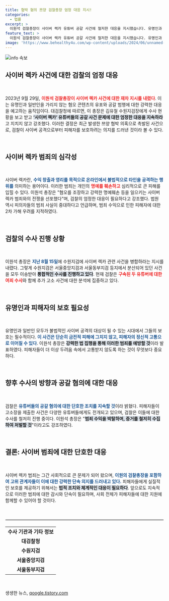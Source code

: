 ```yaml
---
title: 협박 혐의 쯔양 검찰총장 엄정 대응 지시!
categories:
  - 법률
excerpt: >
  이원석 검찰총장이 사이버 렉카 유튜버 공갈 사건에 철저한 대응을 지시했습니다. 유명인과 일반인 가리지 않고 발생하는 명예훼손 범죄를 엄정히 수사하고 범죄 수익을 박탈할 방침입니다!
feature_text: >
  이원석 검찰총장이 사이버 렉카 유튜버 공갈 사건에 철저한 대응을 지시했습니다. 유명인과 일반인 가리지 않고 발생하는 명예훼손 범죄를 엄정히 수사하고 범죄 수익을 박탈할 방침입니다!
image: 'https://www.behealthy4u.com/wp-content/uploads/2024/06/unnamed-file.png'
---
```


<p><img src="https://www.behealthy4u.com/wp-content/uploads/2024/06/unnamed-file.png" alt="info 속보" /></p>

<h2 data-ke-size="size26">사이버 렉카 사건에 대한 검찰의 엄정 대응</h2>

<p data-ke-size="size16">&nbsp;</p>

<p data-ke-size="size16">2023년 9월 29일, <b><span style="color: #ee2323;">이원석 검찰총장이 사이버 렉카 사건에 대한 재차 지시를 내렸다</span></b>. 이는 유명인과 일반인을 가리지 않는 혐오 콘텐츠의 유포와 공갈 범행에 대한 강력한 대응을 예고하는 움직임이다. 대검찰청에 따르면, 이 총장은 김유철 수원지검장에게 수사 현황을 보고 받고 <b><span style="background-color: #21538527;">‘사이버 렉카’ 유튜버들의 공갈 사건 문제에 대한 엄정한 대응을 지속하라</span></b>고 지치지 않고 강조했다. 이러한 결정은 최근 발생한 쯔양 협박 의혹으로 촉발된 사건으로, 검찰이 사이버 공격으로부터 피해자를 보호하려는 의지를 드러낸 것이라 볼 수 있다.</p>

<p data-ke-size="size16">&nbsp;</p>

<h2 data-ke-size="size26">사이버 렉카 범죄의 심각성</h2>

<p data-ke-size="size16">&nbsp;</p>

<p data-ke-size="size16">사이버 렉카란, <b><span style="color: #1a5490;">수익 창출과 영리를 목적으로 온라인에서 불법적으로 타인을 공격하는 행위를</span></b> 의미하는 용어이다. 이러한 범죄는 개인의 <b><span style="color: #ee2323;">명예를 훼손하고</span></b> 심리적으로 큰 피해를 입힐 수 있다. 이원석 총장은 "혐오를 조장하고 강력한 명예훼손 등을 일으키는 사이버 렉카 범죄와의 전쟁을 선포했다"며, 검찰의 엄정한 대응이 필요하다고 강조했다. 법원 역시 피의자들의 범죄 사실이 중대하다고 언급하며, 범죄 수익으로 인한 피해자에 대한 2차 가해 우려를 지적하였다.</p>

<p data-ke-size="size16">&nbsp;</p>

<h2 data-ke-size="size26">검찰의 수사 진행 상황</h2>

<p data-ke-size="size16">&nbsp;</p>

<p data-ke-size="size16">이원석 총장은 <b><span style="color: #1a5490;">지난 8월 15일</span></b>에 수원지검에 사이버 렉카 관련 사건을 병합하라는 지시를 내렸다. 그렇게 수원지검은 서울중앙지검과 서울동부지검 등지에서 분산되어 있던 사건을 모두 이송받아 <b><span style="background-color: #21538527;">통합적인 수사를 진행하고 있다</span></b>. 현재 검찰은 <b><span style="color: #ee2323;">구속된 두 유튜버에 대한 여죄 수사</span></b>와 함께 추가 고소 사건에 대한 분석에 집중하고 있다.</p>

<p data-ke-size="size16">&nbsp;</p>

<h2 data-ke-size="size26">유명인과 피해자의 보호 필요성</h2>

<p data-ke-size="size16">&nbsp;</p>

<p data-ke-size="size16">유명인과 일반인 모두가 불법적인 사이버 공격의 대상이 될 수 있는 시대에서 그들의 보호는 필수적이다. <b><span style="color: #1a5490;">이 사건은 단순히 금전적 피해에 그치지 않고, 피해자의 정신적 고통으로 이어질 수 있다</span></b>. 이원석 총장은 <b><span style="background-color: #21538527;">강력한 법 집행을 통해 이러한 범죄를 예방할 것</span></b>이라 발표하였다. 피해자들이 더 이상 두려움 속에서 고통받지 않도록 하는 것이 무엇보다 중요하다.</p>

<p data-ke-size="size16">&nbsp;</p>

<h2 data-ke-size="size26">향후 수사의 방향과 공갈 혐의에 대한 대응</h2>

<p data-ke-size="size16">&nbsp;</p>

<p data-ke-size="size16">검찰은 <b><span style="color: #1a5490;">유튜버들의 공갈 혐의에 대한 단호한 조치를 지속할 것</span></b>이라 밝혔다. 피해자들이 고소장을 제출한 사건은 다양한 유튜버들에게도 전개되고 있으며, 검찰은 이들에 대한 수사를 철저히 진행 중이다. 이원석 총장은 "<b><span style="background-color: #21538527;">범죄 수익을 박탈하며, 증거를 철저히 수집하여 처벌할 것</span></b>"이라고도 강조하였다.</p>

<p data-ke-size="size16">&nbsp;</p>

<h2 data-ke-size="size26">결론: 사이버 범죄에 대한 단호한 대응</h2>

<p data-ke-size="size16">&nbsp;</p>

<p data-ke-size="size16">사이버 렉카 범죄는 그간 사회적으로 큰 문제가 되어 왔으며, <b><span style="color: #1a5490;">이원의 검찰총장을 포함하여 고위 관계자들이 이에 대한 강력한 단속 의지를 드러내고 있다.</span></b> 피해자들에게 실질적인 보호를 제공하기 위해서는 <b><span style="background-color: #21538527;">법적 조치와 체계적인 대응이 필요하다</span></b>. 앞으로도 지속적으로 이러한 범죄에 대한 감시와 단속이 필요하며, 사회 전체가 피해자들에 대한 지원에 함께할 수 있어야 할 것이다.</p>

<p data-ke-size="size16">&nbsp;</p>

<hr style="border: 1px solid #ccc; margin: 20px 0;" />

<table style="width: 100%;">
    <tr>
        <td style="text-align: center; height: 17px;"><b>수사 기관과 기타 정보</b></td>
    </tr>
    <tr>
        <td style="text-align: center; height: 17px;"><b>대검찰청</b></td>
    </tr>
    <tr>
        <td style="text-align: center; height: 17px;"><b>수원지검</b></td>
    </tr>
    <tr>
        <td style="text-align: center; height: 17px;"><b>서울중앙지검</b></td>
    </tr>
    <tr>
        <td style="text-align: center; height: 17px;"><b>서울동부지검</b></td>
    </tr>
</table>

<p data-ke-size="size16">&nbsp;</p>
생생한 뉴스, <a href="https://qoogle.tistory.com" rel="dofollow">qoogle.tistory.com</a>


